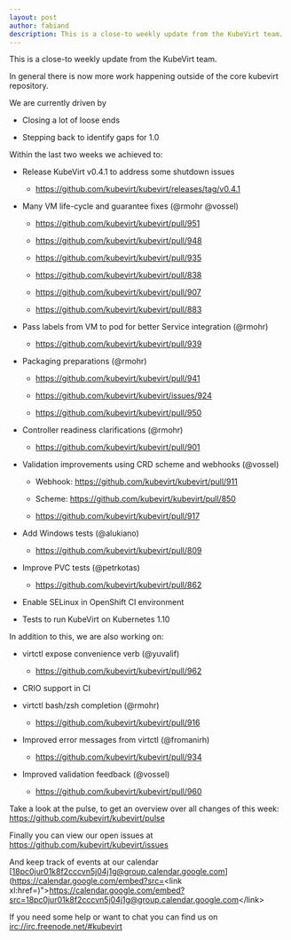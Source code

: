 ```yaml
---
layout: post
author: fabiand
description: This is a close-to weekly update from the KubeVirt team.
---
```

This is a close-to weekly update from the KubeVirt team.

In general there is now more work happening outside of the core kubevirt
repository.

<!-- more -->
We are currently driven by

-   Closing a lot of loose ends

-   Stepping back to identify gaps for 1.0

Within the last two weeks we achieved to:

-   Release KubeVirt v0.4.1 to address some shutdown issues

    -   <https://github.com/kubevirt/kubevirt/releases/tag/v0.4.1>

-   Many VM life-cycle and guarantee fixes (@rmohr @vossel)

    -   <https://github.com/kubevirt/kubevirt/pull/951>

    -   <https://github.com/kubevirt/kubevirt/pull/948>

    -   <https://github.com/kubevirt/kubevirt/pull/935>

    -   <https://github.com/kubevirt/kubevirt/pull/838>

    -   <https://github.com/kubevirt/kubevirt/pull/907>

    -   <https://github.com/kubevirt/kubevirt/pull/883>

-   Pass labels from VM to pod for better Service integration (@rmohr)

    -   <https://github.com/kubevirt/kubevirt/pull/939>

-   Packaging preparations (@rmohr)

    -   <https://github.com/kubevirt/kubevirt/pull/941>

    -   <https://github.com/kubevirt/kubevirt/issues/924>

    -   <https://github.com/kubevirt/kubevirt/pull/950>

-   Controller readiness clarifications (@rmohr)

    -   <https://github.com/kubevirt/kubevirt/pull/901>

-   Validation improvements using CRD scheme and webhooks (@vossel)

    -   Webhook: <https://github.com/kubevirt/kubevirt/pull/911>

    -   Scheme: <https://github.com/kubevirt/kubevirt/pull/850>

    -   <https://github.com/kubevirt/kubevirt/pull/917>

-   Add Windows tests (@alukiano)

    -   <https://github.com/kubevirt/kubevirt/pull/809>

-   Improve PVC tests (@petrkotas)

    -   <https://github.com/kubevirt/kubevirt/pull/862>

-   Enable SELinux in OpenShift CI environment

-   Tests to run KubeVirt on Kubernetes 1.10

In addition to this, we are also working on:

-   virtctl expose convenience verb (@yuvalif)

    -   <https://github.com/kubevirt/kubevirt/pull/962>

-   CRIO support in CI

-   virtctl bash/zsh completion (@rmohr)

    -   <https://github.com/kubevirt/kubevirt/pull/916>

-   Improved error messages from virtctl (@fromanirh)

    -   <https://github.com/kubevirt/kubevirt/pull/934>

-   Improved validation feedback (@vossel)

    -   <https://github.com/kubevirt/kubevirt/pull/960>

Take a look at the pulse, to get an overview over all changes of this
week: <https://github.com/kubevirt/kubevirt/pulse>

Finally you can view our open issues at
<https://github.com/kubevirt/kubevirt/issues>

And keep track of events at our calendar
[18pc0jur01k8f2cccvn5j04j1g@group.calendar.google.com](https://calendar.google.com/embed?src=<link xl:href=)"&gt;https://calendar.google.com/embed?src=<18pc0jur01k8f2cccvn5j04j1g@group.calendar.google.com>&lt;/link&gt;

If you need some help or want to chat you can find us on
<irc://irc.freenode.net/#kubevirt>
